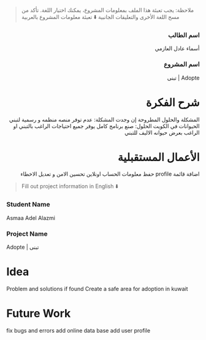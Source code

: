 > ملاحظة: يجب تعبئة هذا الملف بمعلومات المشروع، يمكنك اختيار اللغة. تأكد من مسح اللغة الأخرى والتعليقات الجانبية
> ⬇️ تعبئة معلومات المشروع بالعربية  
<div dir="rtl">

### اسم الطالب
أسماء عادل العازمي

### اسم المشروع
Adopte | تبنى

# شرح الفكرة
المشكلة والحلول المطروحة إن وجدت
المشكلة: عدم توفر منصه منظمه و رسمية لتبني الحيوانات في الكويت
الحلول: صنع برنامج كامل يوفر جميع احتياجات الراغب بالتبني او الراغب بعرض حيوانه الاليف للتبني 

# الأعمال المستقبلية
اضافة قائمة profile 
حفظ معلومات الحساب اونلاين
تحسين الامن و تعديل الاخطاء

</div>

> Fill out project information in English ⬇️
### Student Name
Asmaa Adel Alazmi

### Project Name
Adopte | تبنى 
# Idea
Problem and solutions if found 
Create a safe area for adoption in kuwait

# Future Work 
fix bugs and errors
add online data base
add user profile



